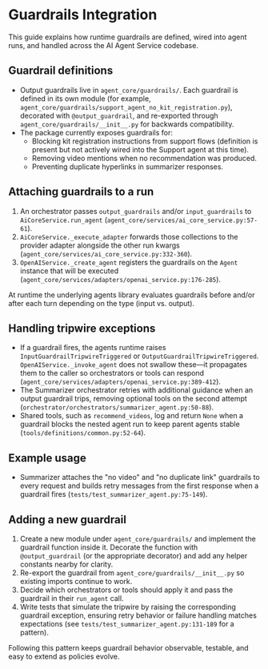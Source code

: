# Guardrails Integration

This guide explains how runtime guardrails are defined, wired into agent runs,
and handled across the AI Agent Service codebase.

## Guardrail definitions

- Output guardrails live in `agent_core/guardrails/`. Each guardrail is defined
  in its own module (for example,
  `agent_core/guardrails/support_agent_no_kit_registration.py`), decorated with
  `@output_guardrail`, and re-exported through `agent_core/guardrails/__init__.py`
  for backwards compatibility.
- The package currently exposes guardrails for:
  - Blocking kit registration instructions from support flows (definition is
    present but not actively wired into the Support agent at this time).
  - Removing video mentions when no recommendation was produced.
  - Preventing duplicate hyperlinks in summarizer responses.

## Attaching guardrails to a run

1. An orchestrator passes `output_guardrails` and/or `input_guardrails` to
   `AiCoreService.run_agent` (`agent_core/services/ai_core_service.py:57-61`).
2. `AiCoreService._execute_adapter` forwards those collections to the provider
   adapter alongside the other run kwargs
   (`agent_core/services/ai_core_service.py:332-360`).
3. `OpenAIService._create_agent` registers the guardrails on the `Agent`
   instance that will be executed (`agent_core/services/adapters/openai_service.py:176-285`).

At runtime the underlying agents library evaluates guardrails before and/or
after each turn depending on the type (input vs. output).

## Handling tripwire exceptions

- If a guardrail fires, the agents runtime raises
  `InputGuardrailTripwireTriggered` or `OutputGuardrailTripwireTriggered`.
  `OpenAIService._invoke_agent` does not swallow these—it propagates them to the
  caller so orchestrators or tools can respond (`agent_core/services/adapters/openai_service.py:389-412`).
- The Summarizer orchestrator retries with additional guidance when an output
  guardrail trips, removing optional tools on the second attempt
  (`orchestrator/orchestrators/summarizer_agent.py:50-88`).
- Shared tools, such as `recommend_videos`, log and return `None` when a
  guardrail blocks the nested agent run to keep parent agents stable
  (`tools/definitions/common.py:52-64`).

## Example usage

- Summarizer attaches the "no video" and "no duplicate link" guardrails to
  every request and builds retry messages from the first response when a
  guardrail fires (`tests/test_summarizer_agent.py:75-149`).

## Adding a new guardrail

1. Create a new module under `agent_core/guardrails/` and implement the guardrail
   function inside it. Decorate the function with `@output_guardrail` (or the
   appropriate decorator) and add any helper constants nearby for clarity.
2. Re-export the guardrail from `agent_core/guardrails/__init__.py` so existing
   imports continue to work.
3. Decide which orchestrators or tools should apply it and pass the guardrail in
   their `run_agent` call.
4. Write tests that simulate the tripwire by raising the corresponding
   guardrail exception, ensuring retry behavior or failure handling matches
   expectations (see `tests/test_summarizer_agent.py:131-189` for a pattern).

Following this pattern keeps guardrail behavior observable, testable, and easy
to extend as policies evolve.
